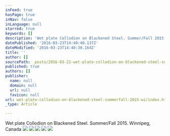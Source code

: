 ```yaml
---
inFeed: true
hasPage: true
inNav: false
inLanguage: null
starred: true
keywords: []
description: 'Wet plate Collodion on Blackened Steel. Summer/Fall 2015. Winnipeg, Canada'
datePublished: '2016-03-23T14:40:40.137Z'
dateModified: '2016-03-23T14:40:30.164Z'
title: ''
author: []
sourcePath: _posts/2016-03-22-wet-plate-collodion-on-blackened-steel-summerfall-2015-wi.md
published: true
authors: []
publisher:
  name: null
  domain: null
  url: null
  favicon: null
url: wet-plate-collodion-on-blackened-steel-summerfall-2015-wi/index.html
_type: Article

---
```

Wet plate Collodion on Blackened Steel. Summer/Fall 2015\. Winnipeg, Canada
![](https://s3-us-west-2.amazonaws.com/the-grid-img/p/098b3085daf359cdd0e3044d1c38daff405b7f65.jpg)
![](https://the-grid-user-content.s3-us-west-2.amazonaws.com/bbd1f127-a179-48c7-b3b0-c010ad898033.jpg)
![](https://the-grid-user-content.s3-us-west-2.amazonaws.com/c7ab0f59-2eda-4fbc-9c42-3afa4e347d2d.jpg)
![](https://the-grid-user-content.s3-us-west-2.amazonaws.com/e996df93-19c9-4e3c-aebc-d43660fd47a3.jpg)
![](https://the-grid-user-content.s3-us-west-2.amazonaws.com/8f680f20-3b9c-4579-b21b-3d4b7a8ed860.jpg)